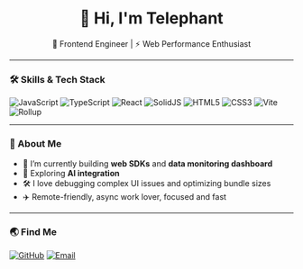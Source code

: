 <h1 align="center">👋 Hi, I'm Telephant</h1>

<p align="center">
  🧠 Frontend Engineer | ⚡ Web Performance Enthusiast
</p>

---

### 🛠️ Skills & Tech Stack
![JavaScript](https://img.shields.io/badge/-JavaScript-black?style=flat-square&logo=javascript)
![TypeScript](https://img.shields.io/badge/-TypeScript-007acc?style=flat-square&logo=typescript)
![React](https://img.shields.io/badge/-React-61DAFB?style=flat-square&logo=react)
![SolidJS](https://img.shields.io/badge/-SolidJS-2C4F7C?style=flat-square&logo=solid)
![HTML5](https://img.shields.io/badge/-HTML5-E34F26?style=flat-square&logo=html5)
![CSS3](https://img.shields.io/badge/-CSS3-1572B6?style=flat-square&logo=css3)
![Vite](https://img.shields.io/badge/-Vite-646CFF?style=flat-square&logo=vite)
![Rollup](https://img.shields.io/badge/-Rollup-ec4a3f?style=flat-square&logo=rollup.js)

---

### 📌 About Me
- 🔭 I’m currently building **web SDKs** and **data monitoring dashboard**
- 🌱 Exploring **AI integration** 
- 🛠 I love debugging complex UI issues and optimizing bundle sizes
- ✈️ Remote-friendly, async work lover, focused and fast

---

### 🌏 Find Me
[![GitHub](https://img.shields.io/badge/-GitHub-black?style=flat-square&logo=github)](https://github.com/telephant)
[![Email](https://img.shields.io/badge/-Email-red?style=flat-square&logo=gmail&logoColor=white)](mailto:telephant11@example.com)
<!-- 可以加 Twitter / Bilibili / 公众号等 -->


